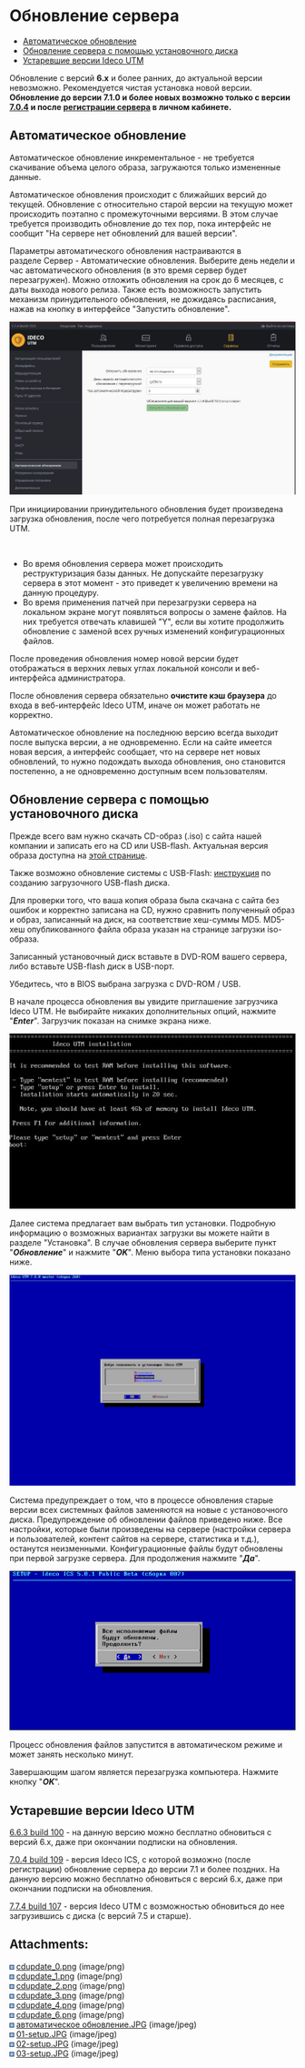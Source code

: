 # Обновление сервера

<div class="toc-macro rbtoc1627992596123">

  - [Автоматическое
    обновление](#id-Обновлениесервера-Автоматическоеобновление)
  - [Обновление сервера с помощью установочного
    диска](#id-Обновлениесервера-Обновлениесервераспомощьюустановочногодиска)
  - [Устаревшие версии Ideco
    UTM](#id-Обновлениесервера-УстаревшиеверсииIdecoUTM)

</div>

<div>

<div>

Обновление с версий **6.х** и более ранних, до актуальной версии
невозможно. Рекомендуется чистая установка новой версии.  
**Обновление до версии 7.1.0 и более новых возможно только с версии
[7.0.4](http://iso-images.ideco.ru/ics/IdecoICS_704_109_all.iso) и после
[регистрации сервера](Регистрация_сервера) в личном кабинете.**

</div>

</div>

## Автоматическое обновление

Автоматическое обновление инкрементальное - не требуется скачивание
объема целого образа, загружаются только измененные данные.

<div>

<div>

Автоматическое обновления происходит с ближайших версий до текущей.
Обновление с относительно старой версии на текущую может
происходить поэтапно с промежуточными версиями. В этом случае
требуется производить обновление до тех пор, пока интерфейс не сообщит
"На сервере нет обновлений для вашей версии".

</div>

</div>

Параметры автоматического обновления настраиваются в разделе Сервер -
Автоматические обновления. Выберите день недели и час автоматического
обновления (в это время сервер будет перезагружен). Можно отложить
обновления на срок до 6 месяцев, с даты выхода нового релиза.
Также есть возможность запустить механизм принудительного
обновления, не дожидаясь расписания, нажав на кнопку в
интерфейсе "Запустить обновление".

![](attachments/1278135/6587114.jpg)

При инициировании принудительного обновления будет произведена загрузка
обновления, после чего потребуется полная перезагрузка UTM.

 

<div>

<div>

  - Во время обновления сервера может происходить реструктуризация базы
    данных. Не допускайте перезагрузку сервера в этот момент - это
    приведет к увеличению времени на данную процедуру.
  - Во время применения патчей при перезагрузки сервера на локальном
    экране могут появляться вопросы о замене файлов. На них
    требуется отвечать клавишей "Y", если вы хотите продолжить
    обновление с заменой всех ручных изменений конфигурационных файлов.

</div>

</div>

После проведения обновления номер новой версии будет отображаться в
верхних левых углах локальной консоли и веб-интерфейса
администратора.

После обновления сервера обязательно **очистите кэш браузера** до входа
в веб-интерфейс Ideco UTM, иначе он может работать не корректно.

<div>

<div>

Автоматическое обновление на последнюю версию всегда выходит после
выпуска версии, а не одновременно. Если на сайте имеется новая
версия, а интерфейс сообщает, что на сервере нет новых обновлений,
то нужно подождать выхода обновления, оно становится постепенно, а не
одновременно доступным всем пользователям.

</div>

</div>

## Обновление сервера с помощью установочного диска

Прежде всего вам нужно скачать CD-образ (.iso) с сайта нашей компании и
записать его на CD или USB-flash. Актуальная версия образа доступна на
[этой странице](http://ideco.ru/obtain/ics).

Также возможно обновление системы с USB-Flash:
[инструкция](https://ideco.ru/assets/files/Create_USB_Flash.pdf)
по созданию загрузочного USB-flash диска.

<div>

<div>

Для проверки того, что ваша копия образа была скачана с сайта без ошибок
и корректно записана на CD, нужно сравнить полученный образ и образ,
записанный на диск, на соответствие хеш-суммы MD5. MD5-хеш
опубликованного файла образа указан на странице загрузки
iso-образа.

</div>

</div>

Записанный установочный диск вставьте в DVD-ROM вашего сервера, либо
вставьте USB-flash диск в USB-порт.

<div>

<div>

Убедитесь, что в BIOS выбрана загрузка с DVD-ROM / USB.

</div>

</div>

В начале процесса обновления вы увидите приглашение загрузчика Ideco
UTM. Не выбирайте никаких дополнительных опций, нажмите "***Enter***".
Загрузчик показан на снимке экрана ниже.

![](attachments/1278135/6587110.jpg)

Далее система предлагает вам выбрать тип установки. Подробную информацию
о возможных вариантах загрузки вы можете найти в разделе "Установка". В
случае обновления сервера выберите пункт "***Обновление***" и нажмите
"***OK***". Меню выбора типа установки показано ниже. 

![](attachments/1278135/6587111.jpg)

Система предупреждает о том, что в процессе обновления старые версии
всех системных файлов заменяются на новые с установочного диска.
Предупреждение об обновлении файлов приведено ниже. Все настройки,
которые были произведены на сервере (настройки сервера и
пользователей, контент сайтов на сервере, статистика и
т.д.), останутся неизменными. Конфигурационные файлы будут обновлены
при первой загрузке сервера. Для продолжения нажмите "***Да***". 

![](attachments/1278135/1441937.png)

Процесс обновления файлов запустится в автоматическом режиме и может
занять несколько минут.

Завершающим шагом является перезагрузка компьютера. Нажмите кнопку
"***OK***".

## Устаревшие версии Ideco UTM

[6.6.3 build 100](http://iso-images.ideco.ru/ics/IdecoICS_663_100.iso) -
на данную версию можно бесплатно обновиться с версий 6.х, даже при
окончании подписки на обновления.

[7.0.4
build 109](http://iso-images.ideco.ru/ics/IdecoICS_704_109_all.iso) -
версия Ideco ICS, с которой возможно (после регистрации) обновление
сервера до версии 7.1 и более поздних. На данную версию можно
бесплатно обновиться с версий 6.х, даже при окончании подписки
на обновления.

[7.7.4 build 107](http://iso-images.ideco.ru/utm/IdecoUTM_774_107.iso) -
версия Ideco UTM с возможностью обновиться до нее загрузившись с диска
(с версий 7.5 и старше).

<div class="pageSectionHeader">

## Attachments:

</div>

<div class="greybox" data-align="left">

![](images/icons/bullet_blue.gif)
[cdupdate\_0.png](attachments/1278135/1441933.png) (image/png)  
![](images/icons/bullet_blue.gif)
[cdupdate\_1.png](attachments/1278135/1441934.png) (image/png)  
![](images/icons/bullet_blue.gif)
[cdupdate\_2.png](attachments/1278135/1441935.png) (image/png)  
![](images/icons/bullet_blue.gif)
[cdupdate\_3.png](attachments/1278135/1441936.png) (image/png)  
![](images/icons/bullet_blue.gif)
[cdupdate\_4.png](attachments/1278135/1441937.png) (image/png)  
![](images/icons/bullet_blue.gif)
[cdupdate\_6.png](attachments/1278135/1441939.png) (image/png)  
![](images/icons/bullet_blue.gif) [автоматическое
обновление.JPG](attachments/1278135/6586377.jpg)
(image/jpeg)  
![](images/icons/bullet_blue.gif)
[01-setup.JPG](attachments/1278135/6587110.jpg) (image/jpeg)  
![](images/icons/bullet_blue.gif)
[02-setup.JPG](attachments/1278135/6587111.jpg) (image/jpeg)  
![](images/icons/bullet_blue.gif)
[03-setup.JPG](attachments/1278135/6587114.jpg) (image/jpeg)  

</div>
